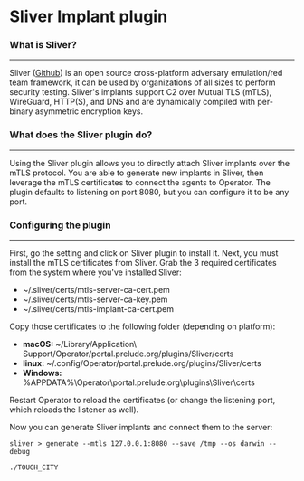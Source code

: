 
# Sliver Implant plugin

### What is Sliver?

---

Sliver ([Github](https://github.com/BishopFox/sliver)) is an open source cross-platform adversary emulation/red team framework, it can be used by organizations of all sizes to perform security testing. Sliver's implants support C2 over Mutual TLS (mTLS), WireGuard, HTTP(S), and DNS and are dynamically compiled with per-binary asymmetric encryption keys.

### What does the Sliver plugin do?

---

Using the Sliver plugin allows you to directly attach Sliver implants over the mTLS protocol. You are able to generate new implants in Sliver, then leverage the mTLS certificates to connect the agents to Operator. The plugin defaults to listening on port 8080, but you can configure it to be any port.

### Configuring the plugin

---
 
First, go the setting and click on Sliver plugin to install it. Next, you must install the mTLS certificates from Sliver. Grab the 3 required certificates from the system where you've installed Sliver:

- ~/.sliver/certs/mtls-server-ca-cert.pem
- ~/.sliver/certs/mtls-server-ca-key.pem
- ~/.sliver/certs/mtls-implant-ca-cert.pem

Copy those certificates to the following folder (depending on platform):

- **macOS:** ~/Library/Application\ Support/Operator/portal.prelude.org/plugins/Sliver/certs
- **linux:** ~/.config/Operator/portal.prelude.org/plugins/Sliver/certs
- **Windows:** %APPDATA%\Operator\portal.prelude.org\plugins\Sliver\certs

Restart Operator to reload the certificates (or change the listening port, which reloads the listener as well).

Now you can generate Sliver implants and connect them to the server:

```shell
sliver > generate --mtls 127.0.0.1:8080 --save /tmp --os darwin --debug
```

```shell
./TOUGH_CITY
```
